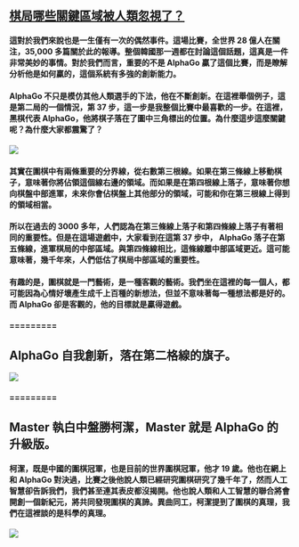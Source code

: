 ## [棋局哪些關鍵區域被人類忽視了？](https://wp.me/pKpPm-u8w)

#### 這對於我們來說也是一生僅有一次的偶然事件。這場比賽，全世界 28 億人在關注，35,000 多篇關於此的報導。整個韓國那一週都在討論這個話題，這真是一件非常美妙的事情。對於我們而言，重要的不是 AlphaGo 贏了這個比賽，而是瞭解分析他是如何贏的，這個系統有多強的創新能力。

#### AlphaGo 不只是模仿其他人類選手的下法，他在不斷創新。在這裡舉個例子，這是第二局的一個情況，第 37 步，這一步是我整個比賽中最喜歡的一步。在這裡，黑棋代表 AlphaGo，他將棋子落在了圖中三角標出的位置。為什麼這步這麼關鍵呢？為什麼大家都震驚了？

#### ![](https://www.inside.com.tw/wp-content/uploads/2017/04/641-3.jpeg)

#### 其實在圍棋中有兩條重要的分界線，從右數第三根線。如果在第三條線上移動棋子，意味著你將佔領這個線右邊的領域。而如果是在第四根線上落子，意味著你想向棋盤中部進軍，未來你會佔棋盤上其他部分的領域，可能和你在第三根線上得到的領域相當。

#### 所以在過去的 3000 多年，人們認為在第三條線上落子和第四條線上落子有著相同的重要性。但是在這場遊戲中，大家看到在這第 37 步中， AlphaGo 落子在第五條線，進軍棋局的中部區域。與第四條線相比，這條線離中部區域更近。這可能意味著，幾千年來，人們低估了棋局中部區域的重要性。

#### 有趣的是，圍棋就是一門藝術，是一種客觀的藝術。我們坐在這裡的每一個人，都可能因為心情好壞產生成千上百種的新想法，但並不意味著每一種想法都是好的。而 AlphaGo 卻是客觀的，他的目標就是贏得遊戲。

#### =========

## AlphaGo 自我創新，落在第二格線的旗子。

![](https://www.inside.com.tw/wp-content/uploads/2017/04/641-5.jpeg)

#### =========

## Master 執白中盤勝柯潔，Master 就是 AlphaGo 的升級版。

#### 柯潔，既是中國的圍棋冠軍，也是目前的世界圍棋冠軍，他才 19 歲。他也在網上和 AlphaGo 對決過，比賽之後他說人類已經研究圍棋研究了幾千年了，然而人工智慧卻告訴我們，我們甚至連其表皮都沒揭開。他也說人類和人工智慧的聯合將會開創一個新紀元，將共同發現圍棋的真諦。異曲同工，柯潔提到了圍棋的真理，我們在這裡談的是科學的真理。

![](https://www.inside.com.tw/wp-content/uploads/2017/04/641-6.jpeg)

